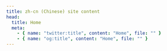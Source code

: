 ```yaml
---
title: zh-cn (Chinese) site content
head:
  title: Home
  meta:
    - { name: "twitter:title", content: "Home", file: "" }
    - { name: "og:title", content: "Home", file: "" }
---
```

